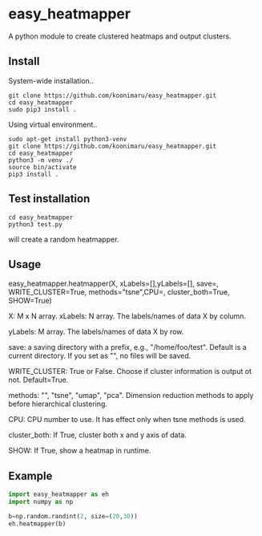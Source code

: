 # easy_heatmapper
A python module to create clustered heatmaps and output clusters.

Install
-------

System-wide installation..

	git clone https://github.com/koonimaru/easy_heatmapper.git
	cd easy_heatmapper
	sudo pip3 install .

Using virtual environment..
	
	sudo apt-get install python3-venv
	git clone https://github.com/koonimaru/easy_heatmapper.git
	cd easy_heatmapper
	python3 -m venv ./
	source bin/activate
	pip3 install .

Test installation
-----------------

	cd easy_heatmapper
	python3 test.py

will create a random heatmapper.

Usage
-----

easy_heatmapper.heatmapper(X, xLabels=[],yLabels=[], save=, WRITE_CLUSTER=True, methods="tsne",CPU=, cluster_both=True, SHOW=True)

X: M x N array.
xLabels: N array. The labels/names of data X by column.

yLabels: M array. The labels/names of data X by row.

save: a saving directory with a prefix, e.g., "/home/foo/test". Default is a current directory. If you set as "", no files will be saved.

WRITE_CLUSTER: True or False. Choose if cluster information is output ot not. Default=True.

methods: "", "tsne", "umap", "pca". Dimension reduction methods to apply before hierarchical clustering.

CPU: CPU number to use. It has effect only when tsne methods is used.

cluster_both: If True, cluster both x and y axis of data.

SHOW: If True, show a heatmap in runtime.

Example
-------

~~~python
import easy_heatmapper as eh
import numpy as np

b=np.random.randint(2, size=(20,30))
eh.heatmapper(b)
~~~
